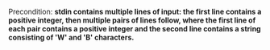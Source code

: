 Precondition: **stdin contains multiple lines of input: the first line contains a positive integer, then multiple pairs of lines follow, where the first line of each pair contains a positive integer and the second line contains a string consisting of 'W' and 'B' characters.**